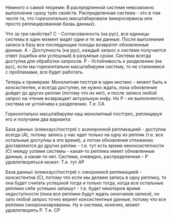 
Немного о самой теореме:
В распредленной системе невозможно выполнение сразу трёх свойств. Распределенная система - это в том числе та, что горизонтально масштабировали (микросервисы или просто реплицированная базаь данных).

Что за три свойства?
С - Согласованность (на рус), все единицы системы в один момент видят одни и те же данные. После выполнения записи в базу все последующие походы возвратят обновленные данные.
A - Доступность (на рус),  каждый запрос к системе получается ответ (ошибка или успешный) в разумные сроки. Система всегда доступна для обработки запросов.
P - Устойчивость к разделению (на рус), если мы горизонтально масштабируем систему, то не сталкнемся с проблемами, все будет работать.

Теперь к примерам:
Монолитная постгря в один инстанс - может быть и консистентен, и всегда доступен, не нужно ждать, пока обновление дойдет до других реплик (потому что их нет), и после записи любой запрос на чтение возвращает актуальную инфу. Но P - не выполняется, система не устойчива к разделению. Т.е. CA

Горизонтально масштабируем наш монолитный постгрес, реплицируя его и получаем два варианта:

База данных (кликхаус/постгря) с асихнронной репликацией - доступна всегда (A), потому запись у нас идет только на одну из реплик (т.е. все остальные доступны в это время), а потом обновления отложенно доставляются до других реплик - т.е. тут есть время неконсистетности (C) между узлами системы - какая-то реплика имеет обновленные данные, а какая-то нет. Система, очевидно, распределенная - P удовлетворяться может. Т.е. тут AP

База данных (кликхаус/постгря) с синхронной репликацией - консистентна (C), потому что если мы делаем запись в одну реплику, то она будет считать успешной тогда и только тогда, когда все остальные реплики себе успешно запишут - т.е. будет некоторое время недоступности (пока все реплики будут ждать окончания записи), но зато любой запрос точно вернет консистентные данные, потому что все реплики синхронизированны. Ну и система, конечно, может удовлетворять P. Т.е. CP